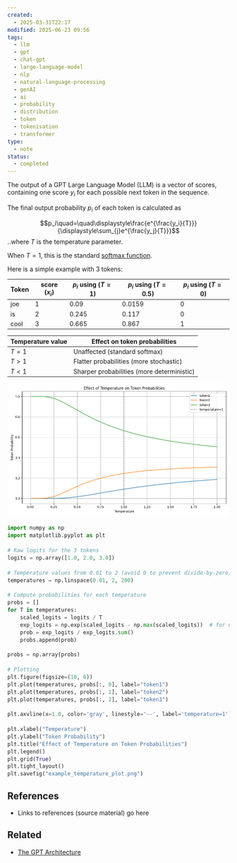 ```yaml
---
created:
  - 2025-03-31T22:17
modified: 2025-06-23 09:56
tags:
  - llm
  - gpt
  - chat-gpt
  - large-language-model
  - nlp
  - natural-language-processing
  - genAI
  - ai
  - probability
  - distribution
  - token
  - tokenisation
  - transformer
type:
  - note
status:
  - completed
---
```

The output of a GPT Large Language Model (LLM) is a vector of scores, containing one score $y_i$ for each possible next token in the sequence.

The final output probability $p_i$ of each token is calculated as 

$$p_i\quad=\quad\displaystyle\frac{e^{\frac{y_i}{T}}}{\displaystyle\sum_{j}e^{\frac{y_j}{T}}}$$
..where $T$ is the temperature parameter.

When $T=1$, this is the standard [softmax function](https://en.wikipedia.org/wiki/Softmax_function).

Here is a simple example with 3 tokens:

| Token | score ($x_i$) | $p_i$ using ($T=1$) | $p_i$ using ($T=0.5$) | $p_i$ using ($T=0$) |
| ----- | ------------- | ------------------- | --------------------- | ------------------- |
| joe   | 1             | 0.09                | 0.0159                | 0                   |
| is    | 2             | 0.245               | 0.117                 | 0                   |
| cool  | 3             | 0.665               | 0.867                 | 1                   |

| Temperature value | Effect on token probabilities              |
| ----------------- | ------------------------------------------ |
| $T=1$             | Unaffected (standard softmax)              |
| $T>1$             | Flatter probabilities (more stochastic)    |
| $T<1$             | Sharper probabilities (more deterministic) |

![](../7%20-%20assets/LLM%20logprobs%20and%20temperature/example_temperature_plot.png)


```python
import numpy as np
import matplotlib.pyplot as plt

# Raw logits for the 3 tokens
logits = np.array([1.0, 2.0, 3.0])

# Temperature values from 0.01 to 2 (avoid 0 to prevent divide-by-zero)
temperatures = np.linspace(0.01, 2, 200)

# Compute probabilities for each temperature
probs = []
for T in temperatures:
    scaled_logits = logits / T
    exp_logits = np.exp(scaled_logits - np.max(scaled_logits))  # for numerical stability
    prob = exp_logits / exp_logits.sum()
    probs.append(prob)

probs = np.array(probs)

# Plotting
plt.figure(figsize=(10, 6))
plt.plot(temperatures, probs[:, 0], label="token1")
plt.plot(temperatures, probs[:, 1], label="token2")
plt.plot(temperatures, probs[:, 2], label="token3")

plt.axvline(x=1.0, color='gray', linestyle='--', label='temperature=1')

plt.xlabel("Temperature")
plt.ylabel("Token Probability")
plt.title("Effect of Temperature on Token Probabilities")
plt.legend()
plt.grid(True)
plt.tight_layout()
plt.savefig("example_temperature_plot.png")
```

## References
* Links to references (source material) go here
## Related
* [The GPT Architecture](The%20GPT%20Architecture.md)